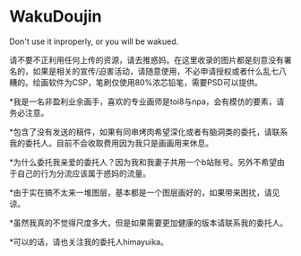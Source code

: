 # WakuDoujin


Don't use it inproperly, or you will be wakued.


请不要不正利用任何上传的资源，请去推惑妈。在这里收录的图片都是刻意没有署名的，如果是相关的宣传/迫害活动，请随意使用，不必申请授权或者什么乱七八糟的。绘画软件为CSP，笔刷仅使用80%浓芯铅笔，需要PSD可以提供。


*我是一名非盈利业余画手，喜欢的专业画师是toi8与npa，会有模仿的要素，请务必注意。


*包含了没有发送的稿件，如果有同串烤肉希望深化或者有脑洞类的委托，请联系我的委托人。目前不会收取费用因为我只是画画用来休息。


*为什么委托我亲爱的委托人？因为我和我妻子共用一个b站账号。另外不希望由于自己的行为分流应该属于惑妈的流量。


*由于实在搞不太来一堆图层，基本都是一个图层画好的，如果带来困扰，请见谅。


*虽然我真的不觉得尺度多大，但是如果需要更加健康的版本请联系我的委托人。


*可以的话，请也关注我的委托人himayuika。


